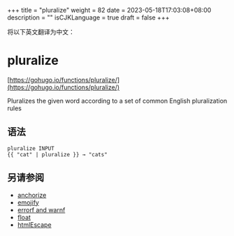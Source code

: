+++
title = "pluralize"
weight = 82
date = 2023-05-18T17:03:08+08:00
description = ""
isCJKLanguage = true
draft = false
+++

将以下英文翻译为中文：
# pluralize

[https://gohugo.io/functions/pluralize/](https://gohugo.io/functions/pluralize/)

Pluralizes the given word according to a set of common English pluralization rules

## 语法

```
pluralize INPUT
{{ "cat" | pluralize }} → "cats"
```

## 另请参阅

- [anchorize](https://gohugo.io/functions/anchorize/)
- [emojify](https://gohugo.io/functions/emojify/)
- [errorf and warnf](https://gohugo.io/functions/errorf/)
- [float](https://gohugo.io/functions/float/)
- [htmlEscape](https://gohugo.io/functions/htmlescape/)
